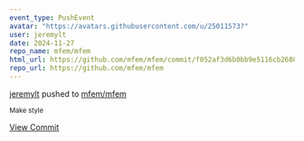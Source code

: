 ```yaml
---
event_type: PushEvent
avatar: "https://avatars.githubusercontent.com/u/25011573?"
user: jeremylt
date: 2024-11-27
repo_name: mfem/mfem
html_url: https://github.com/mfem/mfem/commit/f052af3d6b0bb9e5116cb26887595718abc0bb80
repo_url: https://github.com/mfem/mfem
---
```


<a href='https://github.com/jeremylt' target='_blank'>jeremylt</a> pushed to <a href='https://github.com/mfem/mfem' target='_blank'>mfem/mfem</a>

<small>Make style</small>

<a href='https://github.com/mfem/mfem/commit/f052af3d6b0bb9e5116cb26887595718abc0bb80' target='_blank'>View Commit</a>